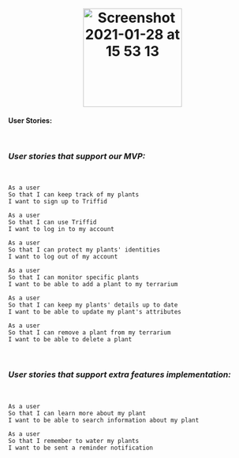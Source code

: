 
<h1 align="center"><img width="200" alt="Screenshot 2021-01-28 at 15 53 13" src="https://user-images.githubusercontent.com/65411964/106170648-8f25d580-6188-11eb-8597-0160cd9ec8f1.png"> </h1>


**User Stories:**

<p>&nbsp;</p>

### *User stories that support our MVP:*
<p>&nbsp;</p>

```
As a user
So that I can keep track of my plants
I want to sign up to Triffid
```
```
As a user
So that I can use Triffid
I want to log in to my account
```
```
As a user
So that I can protect my plants' identities
I want to log out of my account
```
```
As a user
So that I can monitor specific plants
I want to be able to add a plant to my terrarium
```
```
As a user
So that I can keep my plants' details up to date
I want to be able to update my plant's attributes
```
```
As a user
So that I can remove a plant from my terrarium
I want to be able to delete a plant
```

<p>&nbsp;</p>


### *User stories that support extra features implementation:*
<p>&nbsp;</p>

```
As a user
So that I can learn more about my plant
I want to be able to search information about my plant
```
```
As a user
So that I remember to water my plants
I want to be sent a reminder notification
```

